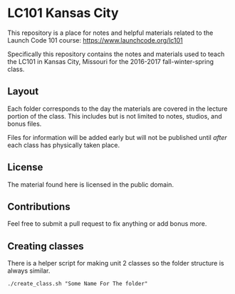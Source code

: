 # LC101 Kansas City

This repository is a place for notes and helpful materials related to the
Launch Code 101 course: https://www.launchcode.org/lc101

Specifically this repository contains the notes and materials used to teach the
LC101 in Kansas City, Missouri for the 2016-2017 fall-winter-spring class.

## Layout

Each folder corresponds to the day the materials are covered in the
lecture portion of the class. This includes but is not limited to
notes, studios, and bonus files.

Files for information will be added early but will not be published
until _after_ each class has physically taken place.


## License

The material found here is licensed in the public domain.

## Contributions

Feel free to submit a pull request to fix anything or add bonus more.

## Creating classes

There is a helper script for making unit 2 classes so the folder structure is always similar.

`./create_class.sh "Some Name For The folder"`
